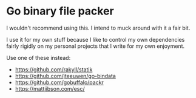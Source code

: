 Go binary file packer
=====================

I wouldn't recommend using this. I intend to muck around with it a fair bit.

I use it for my own stuff because I like to control my own dependencies fairly
rigidly on my personal projects that I write for my own enjoyment.

Use one of these instead:

- https://github.com/rakyll/statik
- https://github.com/jteeuwen/go-bindata
- https://github.com/gobuffalo/packr
- https://mattjibson.com/esc/
